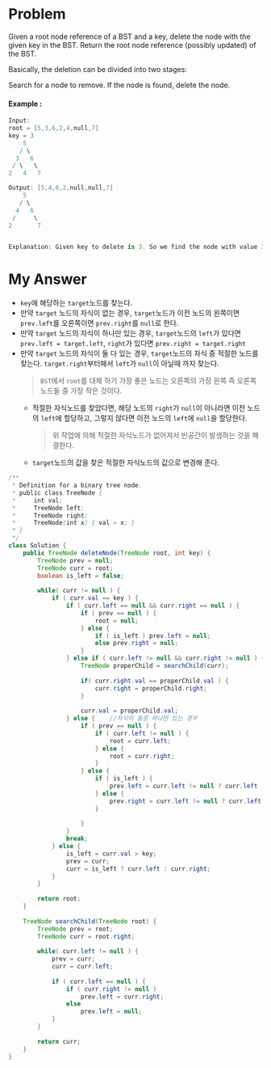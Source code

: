 # Problem

Given a root node reference of a BST and a key, delete the node with the given key in the BST. Return the root node reference (possibly updated) of the BST.

Basically, the deletion can be divided into two stages:

Search for a node to remove.
If the node is found, delete the node.

#### Example :

```swift
Input: 
root = [5,3,6,2,4,null,7]
key = 3
    5
   / \
  3   6
 / \   \
2   4   7

Output: [5,4,6,2,null,null,7]
    5
   / \
  4   6
 /     \
2       7


Explanation: Given key to delete is 3. So we find the node with value 3 and delete it.
```

# My Answer

* `key`에 해당하는 `target`노드를 찾는다.
* 만약 `target` 노드의 자식이 없는 경우, `target`노드가 이전 노드의 왼쪽이면 `prev.left`를 오른쪽이면 `prev.right`를 `null`로 한다.
* 만약 `target` 노드의 자식이 하나만 있는 경우, `target`노드의 `left`가 있다면 `prev.left = target.left`, `right`가 있다면 `prev.right = target.right`
* 만약 `target` 노드의 자식이 둘 다 있는 경우, `target`노드의 자식 중 적절한 노드를 찾는다. `target.right`부터해서 `left`가 `null`이 아닐때 까지 찾는다.
    > `BST`에서 `root`를 대체 하기 가장 좋은 노드는 오른쪽의 가장 왼쪽 즉 오른쪽 노드들 중 가장 작은 것이다.
    * 적절한 자식노드를 찾았다면, 해당 노드의 `right`가 `null`이 아니라면 이전 노드의 `left`에 할당하고, 그렇지 않다면 이전 노드의 `left`에 `null`을 할당한다.
        > 위 작업에 의해 적절한 자식노드가 없어져서 빈공간이 발생하는 것을 해결한다.
    * `target`노드의 값을 찾은 적절한 자식노드의 값으로 변경해 준다.
  
```java
/**
 * Definition for a binary tree node.
 * public class TreeNode {
 *     int val;
 *     TreeNode left;
 *     TreeNode right;
 *     TreeNode(int x) { val = x; }
 * }
 */
class Solution {
    public TreeNode deleteNode(TreeNode root, int key) {
        TreeNode prev = null;
        TreeNode curr = root;        
        boolean is_left = false;
        
        while( curr != null ) {            
            if ( curr.val == key ) {
                if ( curr.left == null && curr.right == null ) {        //자식이 아무것도 없는 경우
                    if ( prev == null ) {
                        root = null;                        
                    } else {
                        if ( is_left ) prev.left = null;
                        else prev.right = null;
                    }
                } else if ( curr.left != null && curr.right != null ) { //자식이 둘다 있는 경우
                    TreeNode properChild = searchChild(curr);
                    
                    if( curr.right.val == properChild.val ) {
                        curr.right = properChild.right;
                    }
                    
                    curr.val = properChild.val;
                } else {    //자식이 둘중 하나만 있는 경우
                    if ( prev == null ) {
                        if ( curr.left != null ) {
                            root = curr.left;
                        } else {
                            root = curr.right;
                        }                            
                    } else {
                        if ( is_left ) {
                            prev.left = curr.left != null ? curr.left : curr.right;                     
                        } else {
                            prev.right = curr.left != null ? curr.left : curr.right;                     
                        }
                        
                    }                    
                }
                break;
            } else {
                is_left = curr.val > key;
                prev = curr;
                curr = is_left ? curr.left : curr.right;    
            }
        }
        
        return root;        
    }
    
    TreeNode searchChild(TreeNode root) {
        TreeNode prev = root;
        TreeNode curr = root.right;
        
        while( curr.left != null ) {
            prev = curr;
            curr = curr.left;
            
            if ( curr.left == null ) {
                if ( curr.right != null ) 
                    prev.left = curr.right;  
                else 
                    prev.left = null;
            } 
        }
        
        return curr;        
    }
}
```

